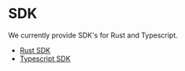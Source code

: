 # SDK

We currently provide SDK's for Rust and Typescript.

- [Rust SDK](./rust-sdk.md)
- [Typescript SDK](./typescript-sdk.md)
